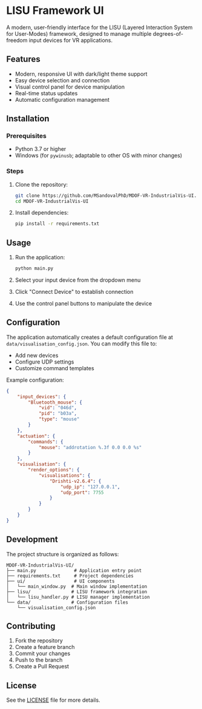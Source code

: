 # LISU Framework UI

A modern, user-friendly interface for the LISU (Layered Interaction System for User-Modes) framework, designed to manage multiple degrees-of-freedom input devices for VR applications.

## Features

- Modern, responsive UI with dark/light theme support
- Easy device selection and connection
- Visual control panel for device manipulation
- Real-time status updates
- Automatic configuration management

## Installation

### Prerequisites

- Python 3.7 or higher
- Windows (for `pywinusb`; adaptable to other OS with minor changes)

### Steps

1. Clone the repository:
   ```bash
   git clone https://github.com/MSandovalPhD/MDOF-VR-IndustrialVis-UI.git
   cd MDOF-VR-IndustrialVis-UI
   ```

2. Install dependencies:
   ```bash
   pip install -r requirements.txt
   ```

## Usage

1. Run the application:
   ```bash
   python main.py
   ```

2. Select your input device from the dropdown menu
3. Click "Connect Device" to establish connection
4. Use the control panel buttons to manipulate the device

## Configuration

The application automatically creates a default configuration file at `data/visualisation_config.json`. You can modify this file to:

- Add new devices
- Configure UDP settings
- Customize command templates

Example configuration:
```json
{
    "input_devices": {
        "Bluetooth_mouse": {
            "vid": "046d",
            "pid": "b03a",
            "type": "mouse"
        }
    },
    "actuation": {
        "commands": {
            "mouse": "addrotation %.3f 0.0 0.0 %s"
        }
    },
    "visualisation": {
        "render_options": {
            "visualisations": {
                "Drishti-v2.6.4": {
                    "udp_ip": "127.0.0.1",
                    "udp_port": 7755
                }
            }
        }
    }
}
```

## Development

The project structure is organized as follows:

```
MDOF-VR-IndustrialVis-UI/
├── main.py              # Application entry point
├── requirements.txt     # Project dependencies
├── ui/                  # UI components
│   └── main_window.py  # Main window implementation
├── lisu/               # LISU framework integration
│   └── lisu_handler.py # LISU manager implementation
└── data/               # Configuration files
    └── visualisation_config.json
```

## Contributing

1. Fork the repository
2. Create a feature branch
3. Commit your changes
4. Push to the branch
5. Create a Pull Request

## License

See the [LICENSE](LICENSE) file for more details.

